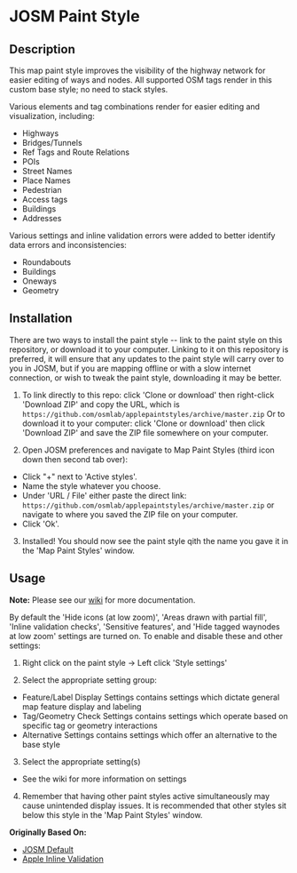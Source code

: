 # JOSM Paint Style

## Description

This map paint style improves the visibility of the highway network for easier editing of ways and nodes. All supported OSM tags render in this custom base style; no need to stack styles. 

Various elements and tag combinations render for easier editing and visualization, including:
- Highways
- Bridges/Tunnels
- Ref Tags and Route Relations
- POIs
- Street Names
- Place Names
- Pedestrian
- Access tags
- Buildings
- Addresses

Various settings and inline validation errors were added to better identify data errors and inconsistencies:
- Roundabouts
- Buildings
- Oneways
- Geometry

## Installation

There are two ways to install the paint style -- link to the paint style on this repository, or download it to your computer. Linking to it on this repository is preferred, it will ensure that any updates to the paint style will carry over to you in JOSM, but if you are mapping offline or with a slow internet connection, or wish to tweak the paint style, downloading it may be better.

1. To link directly to this repo: click 'Clone or download' then right-click 'Download ZIP' and copy the URL, which is ```https://github.com/osmlab/applepaintstyles/archive/master.zip```
Or to download it to your computer: click 'Clone or download' then click 'Download ZIP' and save the ZIP file somewhere on your computer.

2. Open JOSM preferences and navigate to Map Paint Styles (third icon down then second tab over):
  - Click "+" next to 'Active styles'.
  - Name the style whatever you choose.
  - Under 'URL / File' either paste the direct link: ```https://github.com/osmlab/applepaintstyles/archive/master.zip``` or navigate to where you saved the ZIP file on your computer.
  - Click 'Ok'.

3. Installed! You should now see the paint style qith the name you gave it in the 'Map Paint Styles' window.

## Usage

**Note:** Please see our [wiki](https://github.com/osmlab/applepaintstyles/wiki/JOSM-MapCSS-Paint-Style-Wiki) for more documentation.

By default the 'Hide icons (at low zoom)', 'Areas drawn with partial fill', 'Inline validation checks', 'Sensitive features', and 'Hide tagged waynodes at low zoom' settings are turned on. To enable and disable these and other settings: 
1. Right click on the paint style -> Left click 'Style settings'

2. Select the appropriate setting group:
  - Feature/Label Display Settings contains settings which dictate general map feature display and labeling
  - Tag/Geometry Check Settings contains settings which operate based on specific tag or geometry interactions
  - Alternative Settings contains settings which offer an alternative to the base style

3. Select the appropriate setting(s)
  - See the wiki for more information on settings

4. Remember that having other paint styles active simultaneously may cause unintended display issues. It is recommended that other styles sit below this style in the 'Map Paint Styles' window.

**Originally Based On:**

* [JOSM Default](https://josm.openstreetmap.de/wiki/Styles)
* [Apple Inline Validation](https://github.com/osmlab/appledata/wiki/Inline-Validation-Paint-Style-Information)